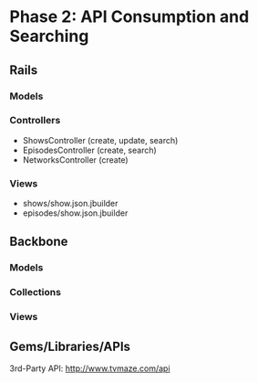 # Phase 2: API Consumption and Searching

## Rails
### Models

### Controllers
* ShowsController (create, update, search)
* EpisodesController (create, search)
* NetworksController (create)

### Views
* shows/show.json.jbuilder
* episodes/show.json.jbuilder

## Backbone
### Models

### Collections

### Views

## Gems/Libraries/APIs
3rd-Party API: http://www.tvmaze.com/api
